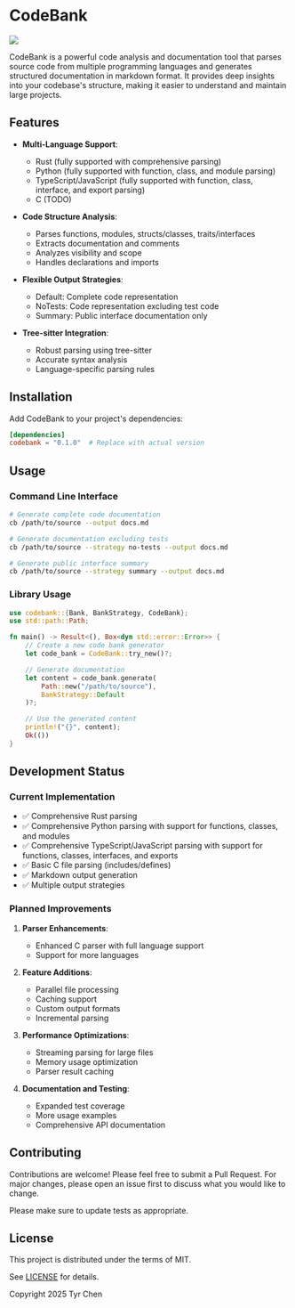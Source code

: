 # CodeBank

![](https://github.com/tyrchen/rust-lib-template/workflows/build/badge.svg)

CodeBank is a powerful code analysis and documentation tool that parses source code from multiple programming languages and generates structured documentation in markdown format. It provides deep insights into your codebase's structure, making it easier to understand and maintain large projects.

## Features

- **Multi-Language Support**:
  - Rust (fully supported with comprehensive parsing)
  - Python (fully supported with function, class, and module parsing)
  - TypeScript/JavaScript (fully supported with function, class, interface, and export parsing)
  - C (TODO)

- **Code Structure Analysis**:
  - Parses functions, modules, structs/classes, traits/interfaces
  - Extracts documentation and comments
  - Analyzes visibility and scope
  - Handles declarations and imports

- **Flexible Output Strategies**:
  - Default: Complete code representation
  - NoTests: Code representation excluding test code
  - Summary: Public interface documentation only

- **Tree-sitter Integration**:
  - Robust parsing using tree-sitter
  - Accurate syntax analysis
  - Language-specific parsing rules

## Installation

Add CodeBank to your project's dependencies:

```toml
[dependencies]
codebank = "0.1.0"  # Replace with actual version
```

## Usage

### Command Line Interface

```bash
# Generate complete code documentation
cb /path/to/source --output docs.md

# Generate documentation excluding tests
cb /path/to/source --strategy no-tests --output docs.md

# Generate public interface summary
cb /path/to/source --strategy summary --output docs.md
```

### Library Usage

```rust
use codebank::{Bank, BankStrategy, CodeBank};
use std::path::Path;

fn main() -> Result<(), Box<dyn std::error::Error>> {
    // Create a new code bank generator
    let code_bank = CodeBank::try_new()?;

    // Generate documentation
    let content = code_bank.generate(
        Path::new("/path/to/source"),
        BankStrategy::Default
    )?;

    // Use the generated content
    println!("{}", content);
    Ok(())
}
```

## Development Status

### Current Implementation

- ✅ Comprehensive Rust parsing
- ✅ Comprehensive Python parsing with support for functions, classes, and modules
- ✅ Comprehensive TypeScript/JavaScript parsing with support for functions, classes, interfaces, and exports
- ✅ Basic C file parsing (includes/defines)
- ✅ Markdown output generation
- ✅ Multiple output strategies

### Planned Improvements

1. **Parser Enhancements**:
   - Enhanced C parser with full language support
   - Support for more languages

2. **Feature Additions**:
   - Parallel file processing
   - Caching support
   - Custom output formats
   - Incremental parsing

3. **Performance Optimizations**:
   - Streaming parsing for large files
   - Memory usage optimization
   - Parser result caching

4. **Documentation and Testing**:
   - Expanded test coverage
   - More usage examples
   - Comprehensive API documentation

## Contributing

Contributions are welcome! Please feel free to submit a Pull Request. For major changes, please open an issue first to discuss what you would like to change.

Please make sure to update tests as appropriate.

## License

This project is distributed under the terms of MIT.

See [LICENSE](LICENSE.md) for details.

Copyright 2025 Tyr Chen
